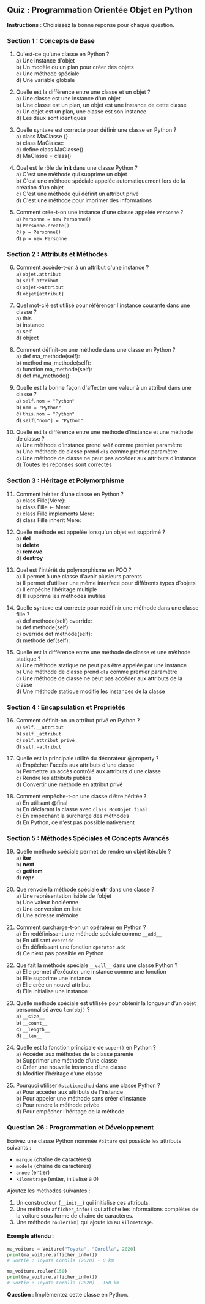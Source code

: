 
## **Quiz : Programmation Orientée Objet en Python**  
**Instructions** : Choisissez la bonne réponse pour chaque question.

### **Section 1 : Concepts de Base**
1. Qu'est-ce qu'une classe en Python ?  
   a) Une instance d'objet  
   b) Un modèle ou un plan pour créer des objets  
   c) Une méthode spéciale  
   d) Une variable globale  

2. Quelle est la différence entre une classe et un objet ?  
   a) Une classe est une instance d'un objet  
   b) Une classe est un plan, un objet est une instance de cette classe  
   c) Un objet est un plan, une classe est son instance  
   d) Les deux sont identiques  

3. Quelle syntaxe est correcte pour définir une classe en Python ?  
   a) class MaClasse {}  
   b) class MaClasse:  
   c) define class MaClasse()  
   d) MaClasse = class()  

4. Quel est le rôle de __init__ dans une classe Python ?  
   a) C'est une méthode qui supprime un objet  
   b) C'est une méthode spéciale appelée automatiquement lors de la création d'un objet  
   c) C'est une méthode qui définit un attribut privé  
   d) C'est une méthode pour imprimer des informations  

5. Comment crée-t-on une instance d'une classe appelée `Personne` ?  
   a) `Personne = new Personne()`  
   b) `Personne.create()`  
   c) `p = Personne()`  
   d) `p = new Personne`  

### **Section 2 : Attributs et Méthodes**
6. Comment accède-t-on à un attribut d'une instance ?  
   a) `objet.attribut`  
   b) `self.attribut`  
   c) `objet->attribut`  
   d) `objet[attribut]`  

7. Quel mot-clé est utilisé pour référencer l'instance courante dans une classe ?  
   a) this  
   b) instance  
   c) self  
   d) object  

8. Comment définit-on une méthode dans une classe en Python ?  
   a) def ma_methode(self):  
   b) method ma_methode(self):  
   c) function ma_methode(self):  
   d) def ma_methode():  

9. Quelle est la bonne façon d'affecter une valeur à un attribut dans une classe ?  
   a) `self.nom = "Python"`  
   b) `nom = "Python"`  
   c) `this.nom = "Python"`  
   d) `self["nom"] = "Python"`  

10. Quelle est la différence entre une méthode d'instance et une méthode de classe ?  
   a) Une méthode d'instance prend `self` comme premier paramètre  
   b) Une méthode de classe prend `cls` comme premier paramètre  
   c) Une méthode de classe ne peut pas accéder aux attributs d’instance  
   d) Toutes les réponses sont correctes  

### **Section 3 : Héritage et Polymorphisme**
11. Comment hériter d'une classe en Python ?  
   a) class Fille(Mere):  
   b) class Fille <- Mere:  
   c) class Fille implements Mere:  
   d) class Fille inherit Mere:  

12. Quelle méthode est appelée lorsqu'un objet est supprimé ?  
   a) __del__  
   b) __delete__  
   c) __remove__  
   d) __destroy__  

13. Quel est l'intérêt du polymorphisme en POO ?  
   a) Il permet à une classe d'avoir plusieurs parents  
   b) Il permet d’utiliser une même interface pour différents types d’objets  
   c) Il empêche l’héritage multiple  
   d) Il supprime les méthodes inutiles  

14. Quelle syntaxe est correcte pour redéfinir une méthode dans une classe fille ?  
   a) def methode(self) override:  
   b) def methode(self):  
   c) override def methode(self):  
   d) methode def(self):  

15. Quelle est la différence entre une méthode de classe et une méthode statique ?  
   a) Une méthode statique ne peut pas être appelée par une instance  
   b) Une méthode de classe prend `cls` comme premier paramètre  
   c) Une méthode de classe ne peut pas accéder aux attributs de la classe  
   d) Une méthode statique modifie les instances de la classe  

### **Section 4 : Encapsulation et Propriétés**
16. Comment définit-on un attribut privé en Python ?  
   a) `self.__attribut`  
   b) `self._attribut`  
   c) `self.attribut_privé`  
   d) `self.-attribut`  

17. Quelle est la principale utilité du décorateur @property ?  
   a) Empêcher l'accès aux attributs d'une classe  
   b) Permettre un accès contrôlé aux attributs d'une classe  
   c) Rendre les attributs publics  
   d) Convertir une méthode en attribut privé  

18. Comment empêche-t-on une classe d’être héritée ?  
   a) En utilisant @final  
   b) En déclarant la classe avec `class MonObjet final:`  
   c) En empêchant la surcharge des méthodes  
   d) En Python, ce n'est pas possible nativement  

### **Section 5 : Méthodes Spéciales et Concepts Avancés**
19. Quelle méthode spéciale permet de rendre un objet itérable ?  
   a) __iter__  
   b) __next__  
   c) __getitem__  
   d) __repr__  

20. Que renvoie la méthode spéciale __str__ dans une classe ?  
   a) Une représentation lisible de l’objet  
   b) Une valeur booléenne  
   c) Une conversion en liste  
   d) Une adresse mémoire  

21. Comment surcharge-t-on un opérateur en Python ?  
   a) En redéfinissant une méthode spéciale comme `__add__`  
   b) En utilisant `override`  
   c) En définissant une fonction `operator.add`  
   d) Ce n’est pas possible en Python  



22. Que fait la méthode spéciale `__call__` dans une classe Python ?  
   a) Elle permet d’exécuter une instance comme une fonction  
   b) Elle supprime une instance  
   c) Elle crée un nouvel attribut  
   d) Elle initialise une instance  

23. Quelle méthode spéciale est utilisée pour obtenir la longueur d’un objet personnalisé avec `len(obj)` ?  
   a) `__size__`  
   b) `__count__`  
   c) `__length__`  
   d) `__len__`  

24. Quelle est la fonction principale de `super()` en Python ?  
   a) Accéder aux méthodes de la classe parente  
   b) Supprimer une méthode d’une classe  
   c) Créer une nouvelle instance d’une classe  
   d) Modifier l’héritage d’une classe  

25. Pourquoi utiliser `@staticmethod` dans une classe Python ?  
   a) Pour accéder aux attributs de l’instance  
   b) Pour appeler une méthode sans créer d’instance  
   c) Pour rendre la méthode privée  
   d) Pour empêcher l’héritage de la méthode  



 

### **Question 26 : Programmation et Développement**  
Écrivez une classe Python nommée `Voiture` qui possède les attributs suivants :  
- `marque` (chaîne de caractères)  
- `modele` (chaîne de caractères)  
- `annee` (entier)  
- `kilometrage` (entier, initialisé à 0)  

Ajoutez les méthodes suivantes :  
1. Un constructeur (`__init__`) qui initialise ces attributs.  
2. Une méthode `afficher_info()` qui affiche les informations complètes de la voiture sous forme de chaîne de caractères.  
3. Une méthode `rouler(km)` qui ajoute `km` au `kilometrage`.  

#### **Exemple attendu :**
```python
ma_voiture = Voiture("Toyota", "Corolla", 2020)
print(ma_voiture.afficher_info())  
# Sortie : Toyota Corolla (2020) - 0 km

ma_voiture.rouler(150)
print(ma_voiture.afficher_info())  
# Sortie : Toyota Corolla (2020) - 150 km
```
**Question** : Implémentez cette classe en Python.
